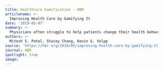 ```yaml
---
title: Healthcare Gamification - HBR
articlename: >-
  Improving Health Care by Gamifying It
date: '2019-05-07'
summary: >-
  Physicians often struggle to help patients change their health behaviors. Patients may know that they need to quit smoking, lose weight, or exercise more, but summoning the will to change is hard. It’s particularly difficult for the highest-risk patients who may have life circumstances — challenges such as unemployment or homelessness — that make it harder for them to focus on the long-term. But combining behavioral economics and “gamification” — putting game elements such as points and achievement levels into non-game contexts — holds promise for driving behavior change when a doctor’s advice, and patient’s good intentions, are not enough.
authors: >-
  Mitesh S. Patel, Stacey Chang, Kevin G. Volpp
source: 'https://hbr.org/2019/05/improving-health-care-by-gamifying-it'
journal: HBR
spotlight: true
image: 
---
```



